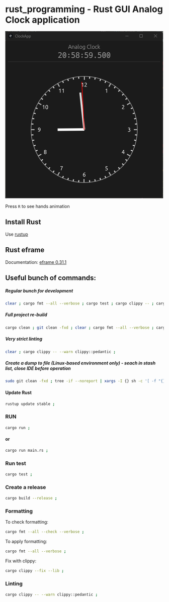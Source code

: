 # rust_programming - Rust GUI Analog Clock application

![Preview Image](images/preview.png)

Press `R` to see hands animation

## Install Rust

Use [rustup](https://rustup.rs/)

## Rust eframe

Documentation: [eframe 0.31.1](https://docs.rs/eframe/0.31.1/)

## Useful bunch of commands:

##### Regular bunch for development

```sh
clear ; cargo fmt --all --verbose ; cargo test ; cargo clippy -- ; cargo run ; 
```

##### Full project re-build

```sh
cargo clean ; git clean -fxd ; clear ; cargo fmt --all --verbose ; cargo test ; cargo clippy -- ; cargo build --release ; 
```

##### Very strict linting

```sh
clear ; cargo clippy -- --warn clippy::pedantic ;  
```

##### Create a dump to file (Linux-based environment only) - seach in stash list, close IDE before operation

```sh
sudo git clean -fxd ; tree -if --noreport | xargs -I {} sh -c '[ -f "{}" ] && echo "{}" && cat "{}" && echo' > dump.txt ; git add -A ; git stash save 'dump snapshot' ; 
```

#### Update Rust

```sh
rustup update stable ; 
```

### RUN

```sh
cargo run ; 
```

#### or

```sh
cargo run main.rs ; 
```

### Run test

```sh
cargo test ; 
```

### Create a release

```sh
cargo build --release ; 
```

### Formatting

To check formatting:

```sh
cargo fmt --all --check --verbose ; 
```

To apply formatting:

```sh
cargo fmt --all --verbose ; 
```

Fix with clippy:

```sh
cargo clippy --fix --lib ; 
```

### Linting

```sh
cargo clippy -- --warn clippy::pedantic ; 
```
